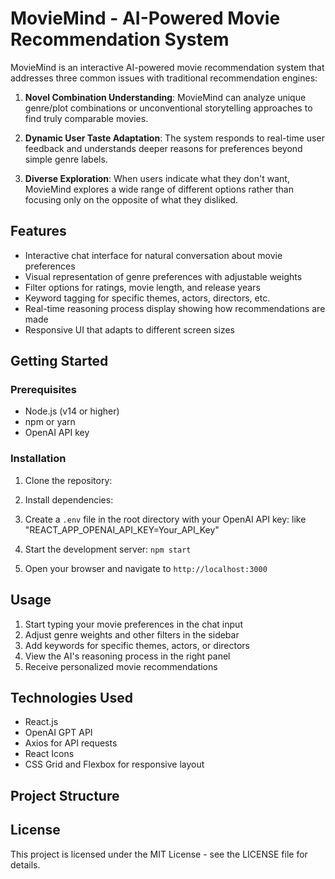 # MovieMind - AI-Powered Movie Recommendation System

MovieMind is an interactive AI-powered movie recommendation system that addresses three common issues with traditional recommendation engines:

1. **Novel Combination Understanding**: MovieMind can analyze unique genre/plot combinations or unconventional storytelling approaches to find truly comparable movies.

2. **Dynamic User Taste Adaptation**: The system responds to real-time user feedback and understands deeper reasons for preferences beyond simple genre labels.

3. **Diverse Exploration**: When users indicate what they don't want, MovieMind explores a wide range of different options rather than focusing only on the opposite of what they disliked.

## Features

- Interactive chat interface for natural conversation about movie preferences
- Visual representation of genre preferences with adjustable weights
- Filter options for ratings, movie length, and release years
- Keyword tagging for specific themes, actors, directors, etc.
- Real-time reasoning process display showing how recommendations are made
- Responsive UI that adapts to different screen sizes

## Getting Started

### Prerequisites

- Node.js (v14 or higher)
- npm or yarn
- OpenAI API key

### Installation

1. Clone the repository:
2. Install dependencies:
3. Create a `.env` file in the root directory with your OpenAI API key: like "REACT_APP_OPENAI_API_KEY=Your_API_Key"
4. Start the development server: `npm start`

5. Open your browser and navigate to `http://localhost:3000`

## Usage

1. Start typing your movie preferences in the chat input
2. Adjust genre weights and other filters in the sidebar
3. Add keywords for specific themes, actors, or directors
4. View the AI's reasoning process in the right panel
5. Receive personalized movie recommendations

## Technologies Used

- React.js
- OpenAI GPT API
- Axios for API requests
- React Icons
- CSS Grid and Flexbox for responsive layout

## Project Structure


## License

This project is licensed under the MIT License - see the LICENSE file for details.
